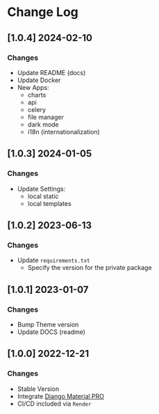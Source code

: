 # Change Log

## [1.0.4] 2024-02-10
### Changes

- Update README (docs)
- Update Docker
- New Apps:
  - charts
  - api
  - celery
  - file manager
  - dark mode 
  - i18n (internationalization) 

## [1.0.3] 2024-01-05
### Changes

- Update Settings:
  - local static
  - local templates

## [1.0.2] 2023-06-13
### Changes

- Update `requirements.txt`
  - Specify the version for the private package

## [1.0.1] 2023-01-07
### Changes

- Bump Theme version
- Update DOCS (readme)

## [1.0.0] 2022-12-21
### Changes

- Stable Version
- Integrate [Django Material PRO](https://github.com/app-generator/django-admin-material-pro)
- CI/CD included via `Render`
